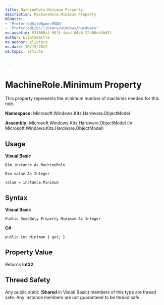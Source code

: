 ```yaml
---
title: MachineRole.Minimum Property
description: MachineRole.Minimum Property
MSHAttr:
- 'PreferredSiteName:MSDN'
- 'PreferredLib:/library/windows/hardware'
ms.assetid: 571668a4-99f5-4ead-84e0-22a00eb4b03f
author: EliotSeattle
ms.author: eliotgra
ms.date: 10/15/2017
ms.topic: article


---
```


# MachineRole.Minimum Property


This property represents the minimum number of machines needed for this role.

**Namespace:** Microsoft.Windows.Kits.Hardware.ObjectModel

**Assembly:** Microsoft.Windows.Kits.Hardware.ObjectModel (in Microsoft.Windows.Kits.Hardware.ObjectModel)

## <span id="Usage"></span><span id="usage"></span><span id="USAGE"></span>Usage


**Visual Basic**

`Dim instance As MachineRole`

`Dim value As Integer`

`value = instance.Minimum`

## <span id="Syntax"></span><span id="syntax"></span><span id="SYNTAX"></span>Syntax


**Visual Basic**

`Public ReadOnly Property Minimum As Integer`

**C#**

`public int Minimum { get; }`

## <span id="Property_Value"></span><span id="property_value"></span><span id="PROPERTY_VALUE"></span>Property Value


Returns **Int32**.

## <span id="Thread_Safety"></span><span id="thread_safety"></span><span id="THREAD_SAFETY"></span>Thread Safety


Any public static (**Shared** in Visual Basic) members of this type are thread safe. Any instance members are not guaranteed to be thread safe.

 

 






